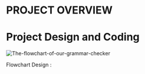 # PROJECT OVERVIEW

# Project Design and Coding

![The-flowchart-of-our-grammar-checker](https://user-images.githubusercontent.com/122202956/211824419-e994283b-e0bb-4791-a1f9-35417d40487b.png)

Flowchart Design :
